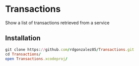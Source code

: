 # Transactions
  Show a list of transactions retrieved from a service 

## Installation

```ruby
git clone https://github.com/rdgonzalez85/Transactions.git
cd Transactions/
open Transactions.xcodeproj/
  
  
